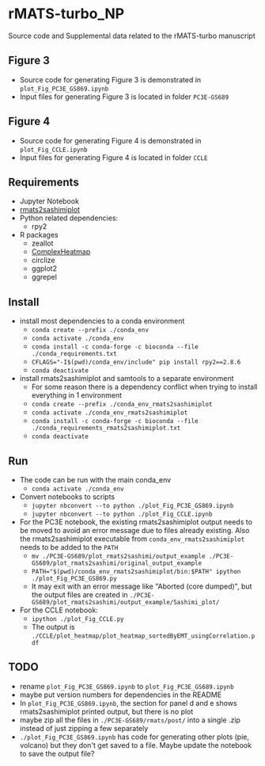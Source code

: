 # rMATS-turbo_NP
Source code and Supplemental data related to the rMATS-turbo manuscript
## Figure 3
  - Source code for generating Figure 3 is demonstrated in `plot_Fig_PC3E_GS869.ipynb`
  - Input files for generating Figure 3 is located in folder `PC3E-GS689`
## Figure 4
  - Source code for generating Figure 4 is demonstrated in `plot_Fig_CCLE.ipynb`
  - Input files for generating Figure 4 is located in folder `CCLE`
## Requirements
  - Jupyter Notebook
  - [rmats2sashimiplot](https://github.com/Xinglab/rmats2sashimiplot)
  - Python related dependencies:
    - rpy2
  - R packages
    - zeallot
    - [ComplexHeatmap](https://www.bioconductor.org/packages/release/bioc/html/ComplexHeatmap.html)
    - circlize
    - ggplot2
    - ggrepel

## Install

* install most dependencies to a conda environment
  + `conda create --prefix ./conda_env`
  + `conda activate ./conda_env`
  + `conda install -c conda-forge -c bioconda --file ./conda_requirements.txt`
  + `CFLAGS="-I$(pwd)/conda_env/include" pip install rpy2==2.8.6`
  + `conda deactivate`
* install rmats2sashimiplot and samtools to a separate environment
  + For some reason there is a dependency conflict when trying to install everything in 1 environment
  + `conda create --prefix ./conda_env_rmats2sashimiplot`
  + `conda activate ./conda_env_rmats2sashimiplot`
  + `conda install -c conda-forge -c bioconda --file ./conda_requirements_rmats2sashimiplot.txt`
  + `conda deactivate`

## Run

* The code can be run with the main conda_env
  + `conda activate ./conda_env`
* Convert notebooks to scripts
  + `jupyter nbconvert --to python ./plot_Fig_PC3E_GS869.ipynb`
  + `jupyter nbconvert --to python ./plot_Fig_CCLE.ipynb`
* For the PC3E notebook, the existing rmats2sashimiplot output needs to be moved to avoid an error message due to files already existing. Also the rmats2sashimiplot executable from `conda_env_rmats2sashimiplot` needs to be added to the `PATH`
  + `mv ./PC3E-GS689/plot_rmats2sashimi/output_example ./PC3E-GS689/plot_rmats2sashimi/original_output_example`
  + `PATH="$(pwd)/conda_env_rmats2sashimiplot/bin:$PATH" ipython ./plot_Fig_PC3E_GS869.py`
  + It may exit with an error message like "Aborted (core dumped)", but the output files are created in `./PC3E-GS689/plot_rmats2sashimi/output_example/Sashimi_plot/`
* For the CCLE notebook:
  + `ipython ./plot_Fig_CCLE.py`
  + The output is `./CCLE/plot_heatmap/plot_heatmap_sortedByEMT_usingCorrelation.pdf`


## TODO

* rename `plot_Fig_PC3E_GS869.ipynb` to `plot_Fig_PC3E_GS689.ipynb`
* maybe put version numbers for dependencies in the README
* In `plot_Fig_PC3E_GS869.ipynb`, the section for panel d and e shows rmats2sashimiplot printed output, but there is no plot
* maybe zip all the files in `./PC3E-GS689/rmats/post/` into a single .zip instead of just zipping a few separately
* `./plot_Fig_PC3E_GS869.ipynb` has code for generating other plots (pie, volcano) but they don't get saved to a file. Maybe update the notebook to save the output file?

